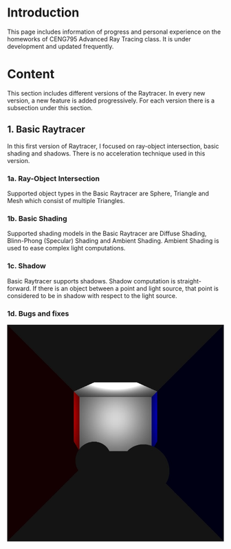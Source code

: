 # Introduction

This page includes information of progress and personal experience on the homeworks of CENG795 Advanced Ray Tracing class. It is under development and updated frequently.

# Content

This section includes different versions of the Raytracer. In every new version, a new feature is added progressively. For each version there is a subsection under this section.

## 1. Basic Raytracer

In this first version of Raytracer, I focused on ray-object intersection, basic shading and shadows. There is no acceleration technique used in this version.

### 1a. Ray-Object Intersection
Supported object types in the Basic Raytracer are Sphere, Triangle and Mesh which consist of multiple Triangles.

### 1b. Basic Shading
Supported shading models in the Basic Raytracer are Diffuse Shading, Blinn-Phong (Specular) Shading and Ambient Shading. Ambient Shading is used to ease complex light computations.

### 1c. Shadow
Basic Raytracer supports shadows. Shadow computation is straight-forward. If there is an object between a point and light source, that point is considered to be in shadow with respect to the light source.

### 1d. Bugs and fixes
![Sc](/assets/cornellbox.jpg)

